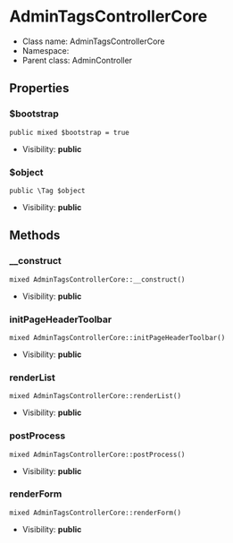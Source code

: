 AdminTagsControllerCore
===============






* Class name: AdminTagsControllerCore
* Namespace: 
* Parent class: AdminController





Properties
----------


### $bootstrap

    public mixed $bootstrap = true





* Visibility: **public**


### $object

    public \Tag $object





* Visibility: **public**


Methods
-------


### __construct

    mixed AdminTagsControllerCore::__construct()





* Visibility: **public**




### initPageHeaderToolbar

    mixed AdminTagsControllerCore::initPageHeaderToolbar()





* Visibility: **public**




### renderList

    mixed AdminTagsControllerCore::renderList()





* Visibility: **public**




### postProcess

    mixed AdminTagsControllerCore::postProcess()





* Visibility: **public**




### renderForm

    mixed AdminTagsControllerCore::renderForm()





* Visibility: **public**



